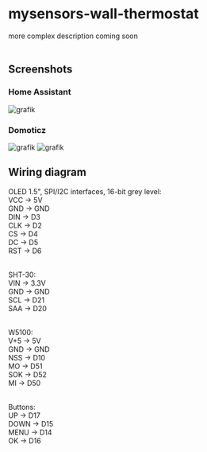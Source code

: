 # mysensors-wall-thermostat
more complex description coming soon<br><br>


<h2>Screenshots</h2>
<h3>Home Assistant</h3>

![grafik](https://user-images.githubusercontent.com/45398732/204623008-7a077056-5cc6-44b4-a956-9ec1a31a5fc1.png)

<h3>Domoticz</h3>

![grafik](https://user-images.githubusercontent.com/45398732/204621900-5fa87f26-3f23-46d6-b87d-4fd7a6a75c5f.png)
![grafik](https://user-images.githubusercontent.com/45398732/204622015-3d09dd9c-9d6c-4e16-b8c0-beaf6bfd64e9.png)



<h2>Wiring diagram</h2>

OLED 1.5", SPI/I2C interfaces, 16-bit grey level:<br>
VCC		->	5V<br>
GND		->  GND<br>
DIN		->	D3<br>
CLK     ->	D2<br>
CS      ->	D4<br>
DC      ->	D5<br>
RST     ->	D6<br><br>

SHT-30:<br>
VIN     ->	3.3V<br>
GND     ->	GND<br>
SCL     ->	D21<br>
SAA     ->	D20<br><br>

W5100:<br>
V+5     ->	5V<br>
GND     ->	GND<br>
NSS     ->	D10<br>
MO      ->	D51<br>
SOK     ->	D52<br>
MI      ->	D50<br><br>

Buttons:<br>
UP		->	D17<br>
DOWN	->	D15<br>
MENU	->	D14<br>
OK		->	D16<br>
